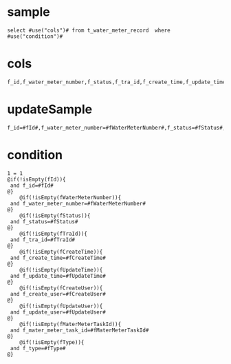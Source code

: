 sample
===
    select #use("cols")# from t_water_meter_record  where  #use("condition")#

cols
===
	f_id,f_water_meter_number,f_status,f_tra_id,f_create_time,f_update_time,f_create_user,f_update_user,f_mater_meter_task_id,f_type

updateSample
===

	f_id=#fId#,f_water_meter_number=#fWaterMeterNumber#,f_status=#fStatus#,f_tra_id=#fTraId#,f_create_time=#fCreateTime#,f_update_time=#fUpdateTime#,f_create_user=#fCreateUser#,f_update_user=#fUpdateUser#,f_mater_meter_task_id=#fMaterMeterTaskId#,f_type=#fType#

condition
===

    1 = 1
    @if(!isEmpty(fId)){
     and f_id=#fId#
    @}
        @if(!isEmpty(fWaterMeterNumber)){
     and f_water_meter_number=#fWaterMeterNumber#
    @}
        @if(!isEmpty(fStatus)){
     and f_status=#fStatus#
    @}
        @if(!isEmpty(fTraId)){
     and f_tra_id=#fTraId#
    @}
        @if(!isEmpty(fCreateTime)){
     and f_create_time=#fCreateTime#
    @}
        @if(!isEmpty(fUpdateTime)){
     and f_update_time=#fUpdateTime#
    @}
        @if(!isEmpty(fCreateUser)){
     and f_create_user=#fCreateUser#
    @}
        @if(!isEmpty(fUpdateUser)){
     and f_update_user=#fUpdateUser#
    @}
        @if(!isEmpty(fMaterMeterTaskId)){
     and f_mater_meter_task_id=#fMaterMeterTaskId#
    @}
        @if(!isEmpty(fType)){
     and f_type=#fType#
    @}
    